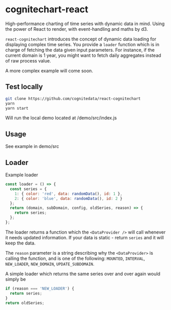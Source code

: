 # cognitechart-react

High-performance charting of time series with dynamic data in mind. Using the
power of React to render, with event-handling and maths by d3.

`react-cognitechart` introduces the concept of dynamic data loading for
displaying complex time series. You provide a `loader` function which is in
charge of fetching the data given input parameters. For instance, if the current
domain is 1 year, you might want to fetch daily aggregates instead of raw
process value.

A more complex example will come soon.

## Test locally

```sh
git clone https://github.com/cognitedata/react-cognitechart
yarn
yarn start
```

Will run the local demo located at /demo/src/index.js

## Usage

See example in demo/src

## Loader

Example loader

```js
const loader = () => {
  const series = {
    1: { color: 'red', data: randomData(), id: 1 },
    2: { color: 'blue', data: randomData(), id: 2 }
  };
  return (domain, subDomain, config, oldSeries, reason) => {
    return series;
  };
};
```

The loader returns a function which the `<DataProvider />` will call whenever it
needs updated information. If your data is static - return `series` and it will
keep the data.

The `reason` parameter is a string describing why the `<DataProvider>` is
calling the function, and is one of the following: `MOUNTED`, `INTERVAL`,
`NEW_LOADER`, `NEW_DOMAIN`, `UPDATE_SUBDOMAIN`.

A simple loader which returns the same series over and over again would simply
be

```js
if (reason === 'NEW_LOADER') {
  return series;
}
return oldSeries;
```
